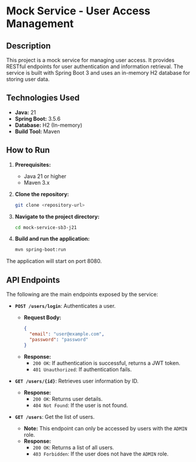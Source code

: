 # Mock Service - User Access Management

## Description

This project is a mock service for managing user access. It provides RESTful endpoints for user authentication and information retrieval. The service is built with Spring Boot 3 and uses an in-memory H2 database for storing user data.

## Technologies Used

*   **Java:** 21
*   **Spring Boot:** 3.5.6
*   **Database:** H2 (In-memory)
*   **Build Tool:** Maven

## How to Run

1.  **Prerequisites:**
    *   Java 21 or higher
    *   Maven 3.x

2.  **Clone the repository:**
    ```bash
    git clone <repository-url>
    ```

3.  **Navigate to the project directory:**
    ```bash
    cd mock-service-sb3-j21
    ```

4.  **Build and run the application:**
    ```bash
    mvn spring-boot:run
    ```

The application will start on port 8080.

## API Endpoints

The following are the main endpoints exposed by the service:

*   **`POST /users/login`**: Authenticates a user.
    *   **Request Body:**
        ```json
        {
          "email": "user@example.com",
          "password": "password"
        }
        ```
    *   **Response:**
        *   `200 OK`: If authentication is successful, returns a JWT token.
        *   `401 Unauthorized`: If authentication fails.

*   **`GET /users/{id}`**: Retrieves user information by ID.
    *   **Response:**
        *   `200 OK`: Returns user details.
        *   `404 Not Found`: If the user is not found.

*   **`GET /users`**: Get the list of users.
    *   **Note:** This endpoint can only be accessed by users with the `ADMIN` role.
    *   **Response:**
        *   `200 OK`: Returns a list of all users.
        *   `403 Forbidden`: If the user does not have the `ADMIN` role.
